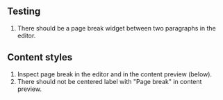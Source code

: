 ## Testing
1. There should be a page break widget between two paragraphs in the editor.

## Content styles
1. Inspect page break in the editor and in the content preview (below).
2. There should not be centered label with "Page break" in content preview.
